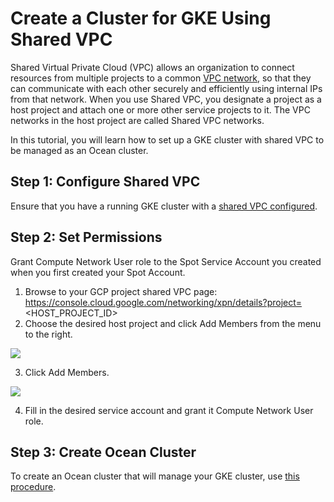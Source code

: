# Create a Cluster for GKE Using Shared VPC

Shared Virtual Private Cloud (VPC) allows an organization to connect resources from multiple projects to a common [VPC network](https://cloud.google.com/vpc/docs/vpc), so that they can communicate with each other securely and efficiently using internal IPs from that network. When you use Shared VPC, you designate a project as a host project and attach one or more other service projects to it. The VPC networks in the host project are called Shared VPC networks.

In this tutorial, you will learn how to set up a GKE cluster with shared VPC to be managed as an Ocean cluster.

## Step 1: Configure Shared VPC

Ensure that you have a running GKE cluster with a [shared VPC configured](https://cloud.google.com/kubernetes-engine/docs/how-to/cluster-shared-vpc).

## Step 2: Set Permissions

Grant Compute Network User role to the Spot Service Account you created when you first created your Spot Account.

1. Browse to your GCP project shared VPC page:
https://console.cloud.google.com/networking/xpn/details?project=<HOST_PROJECT_ID>
2. Choose the desired host project and click Add Members from the menu to the right.

<img src="/ocean/_media/tutorials-shared-vpc-01.png" />

3. Click Add Members.

<img src="/ocean/_media/tutorials-shared-vpc-02.png" />

4. Fill in the desired service account and grant it Compute Network User role.

## Step 3: Create Ocean Cluster

To create an Ocean cluster that will manage your GKE cluster, use [this procedure](ocean/getting-started/gke.md).
